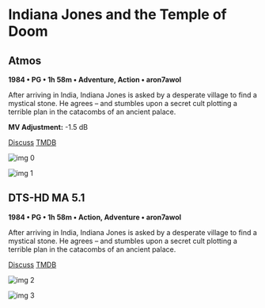 # Indiana Jones and the Temple of Doom

## Atmos

**1984 • PG • 1h 58m • Adventure, Action • aron7awol**

After arriving in India, Indiana Jones is asked by a desperate village to find a mystical stone. He agrees – and stumbles upon a secret cult plotting a terrible plan in the catacombs of an ancient palace.

**MV Adjustment:** -1.5 dB

[Discuss](https://www.avsforum.com/goto/post?id=57014896)  [TMDB](87)

![img 0](https://i.imgur.com/QQPAUtw.jpg)

![img 1](https://i.imgur.com/F05IctB.png)

## DTS-HD MA 5.1

**1984 • PG • 1h 58m • Action, Adventure • aron7awol**

After arriving in India, Indiana Jones is asked by a desperate village to find a mystical stone. He agrees – and stumbles upon a secret cult plotting a terrible plan in the catacombs of an ancient palace.

[Discuss](https://www.avsforum.com/threads/bass-eq-for-filtered-movies.2995212/post-57014896)  [TMDB](87)

![img 2](https://i.imgur.com/pWY57nt.jpg)

![img 3](https://i.imgur.com/Taib8yj.png)

